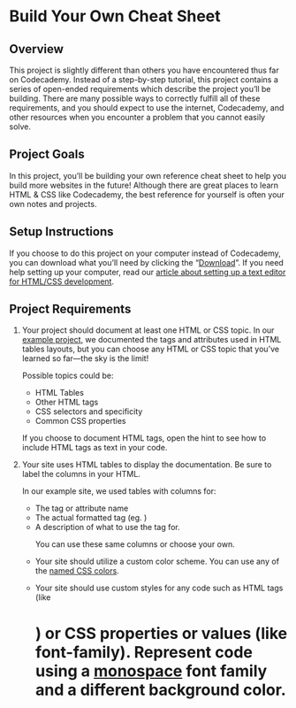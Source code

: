 # Build Your Own Cheat Sheet

## Overview

This project is slightly different than others you have encountered thus far on Codecademy. Instead of a step-by-step
tutorial, this project contains a series of open-ended requirements which describe the project you’ll be building. There
are many possible ways to correctly fulfill all of these requirements, and you should expect to use the internet,
Codecademy, and other resources when you encounter a problem that you cannot easily solve.

## Project Goals

In this project, you’ll be building your own reference cheat sheet to help you build more websites in the future!
Although there are great places to learn HTML & CSS like Codecademy, the best reference for yourself is often your own
notes and projects.

## Setup Instructions

If you choose to do this project on your computer instead of Codecademy, you can download what you’ll need by clicking
the
“[Download](https://content.codecademy.com/PRO/independent-practice-projects/html-css-cheat-sheet/html-css-cheatsheet-starting.zip)”.
If you need help setting up your computer, read our
[article about setting up a text editor for HTML/CSS development](https://www.codecademy.com/articles/visual-studio-code).

## Project Requirements

1. Your project should document at least one HTML or CSS topic. In our
   [example project](https://content.codecademy.com/PRO/independent-practice-projects/html-css-cheat-sheet/example/index.html),
   we documented the tags and attributes used in HTML tables layouts, but you can choose any HTML or CSS topic that
   you’ve learned so far—the sky is the limit!

   Possible topics could be:

   - HTML Tables
   - Other HTML tags
   - CSS selectors and specificity
   - Common CSS properties

   If you choose to document HTML tags, open the hint to see how to include HTML tags as text in your code.

2. Your site uses HTML tables to display the documentation. Be sure to label the columns in your HTML.

   In our example site, we used tables with columns for:

   - The tag or attribute name
   - The actual formatted tag (eg. <table>)
   - A description of what to use the tag for.

   You can use these same columns or choose your own.

3. Your site should utilize a custom color scheme. You can use any of the
   [named CSS colors](http://www.colors.commutercreative.com/grid/).

4. Your site should use custom styles for any code such as HTML tags (like <h1>) or CSS properties or values (like
   font-family). Represent code using a
   [monospace](https://developer.mozilla.org/en-US/docs/Web/CSS/font-family#Examples) font family and a different
   background color.
